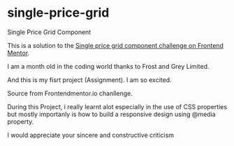 # single-price-grid
Single Price Grid Component

This is a solution to the [Single price grid component challenge on Frontend Mentor](https://www.frontendmentor.io/challenges/single-price-grid-component-5ce41129d0ff452fec5abbbc). 

I am a month old in the coding world thanks to Frost and Grey Limited. 

And this is my fisrt project (Assignment). I am so excited.

Source from Frontendmentor.io chanllenge.

During this Project, i really learnt alot especially in the use of CSS properties but mostly importanly is how to build a responsive design using @media property.

I would appreciate your sincere and constructive criticism
